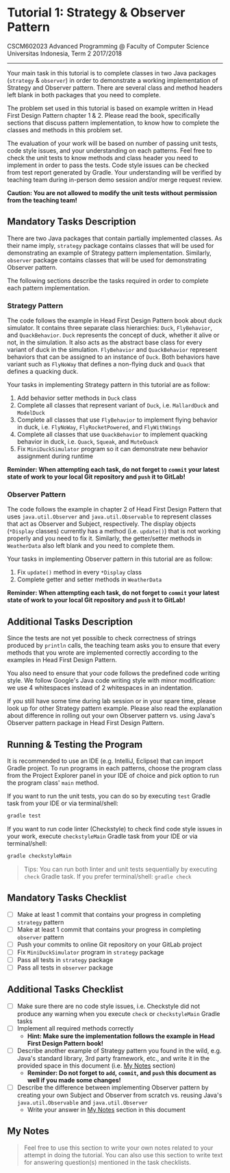# Tutorial 1: Strategy & Observer Pattern

CSCM602023 Advanced Programming @ Faculty of Computer Science Universitas
Indonesia, Term 2 2017/2018

* * *

Your main task in this tutorial is to complete classes in two Java packages
(`strategy` & `observer`) in order to demonstrate a working implementation of
Strategy and Observer pattern. There are several class and method headers left
blank in both packages that you need to complete.

The problem set used in this tutorial is based on example written in Head First
Design Pattern chapter 1 & 2. Please read the book, specifically sections that
discuss pattern implementation, to know how to complete the classes and
methods in this problem set.

The evaluation of your work will be based on number of passing unit tests,
code style issues, and your understanding on each patterns. Feel free to check
the unit tests to know methods and class header you need to implement in order
to pass the tests. Code style issues can be checked from test report generated
by Gradle. Your understanding will be verified by teaching team during in-person
demo session and/or merge request review.

**Caution: You are not allowed to modify the unit tests without permission from
the teaching team!**

## Mandatory Tasks Description

There are two Java packages that contain partially implemented classes. As
their name imply, `strategy` package contains classes that will be used for
demonstrating an example of Strategy pattern implementation. Similarly,
`observer` package contains classes that will be used for demonstrating
Observer pattern.

The following sections describe the tasks required in order to complete
each pattern implementation.

### Strategy Pattern

The code follows the example in Head First Design Pattern book about duck
simulator. It contains three separate class hierarchies: `Duck`, `FlyBehavior`,
and `QuackBehavior`. `Duck` represents the concept of duck, whether it alive
or not, in the simulation. It also acts as the abstract base class for every
variant of duck in the simulation. `FlyBehavior` and `QuackBehavior` represent
behaviors that can be assigned to an instance of `Duck`. Both behaviors have
variant such as `FlyNoWay` that defines a non-flying duck and `Quack` that
defines a quacking duck.

Your tasks in implementing Strategy pattern in this tutorial are as follow:

1. Add behavior setter methods in `Duck` class
2. Complete all classes that represent variant of `Duck`, i.e. `MallardDuck`
and `ModelDuck`
3. Complete all classes that use `FlyBehavior` to implement flying behavior
in duck, i.e. `FlyNoWay`, `FlyRocketPowered`, and `FlyWithWings`
4. Complete all classes that use `QuackBehavior` to implement quacking behavior
in duck, i.e. `Quack`, `Squeak`, and `MuteQuack`
5. Fix `MiniDuckSimulator` program so it can demonstrate new behavior
assignment during runtime

**Reminder: When attempting each task, do not forget to `commit` your latest
state of work to your local Git repository and `push` it to GitLab!**

### Observer Pattern

The code follows the example in chapter 2 of Head First Design Pattern that
uses `java.util.Observer` and `java.util.Observable` to represent classes
that act as Observer and Subject, respectively. The display objects (`*Display`
classes) currently has a method (i.e. `update()`) that is not working properly
and you need to fix it. Similarly, the getter/setter methods in `WeatherData`
also left blank and you need to complete them.

Your tasks in implementing Observer pattern in this tutorial are as follow:

1. Fix `update()` method in every `*Display` class
2. Complete getter and setter methods in `WeatherData`

**Reminder: When attempting each task, do not forget to `commit` your latest
state of work to your local Git repository and `push` it to GitLab!**

## Additional Tasks Description

Since the tests are not yet possible to check correctness of strings produced
by `println` calls, the teaching team asks you to ensure that every methods that
you wrote are implemented correctly according to the examples in Head First
Design Pattern.

You also need to ensure that your code follows the predefined code writing style. 
We follow Google's Java code writing style with minor modification: we use 4
whitespaces instead of 2 whitespaces in an indentation.

If you still have some time during lab session or in your spare time, please look
up for other Strategy pattern example. Please also read the explanation about
difference in rolling out your own Observer pattern vs. using Java's Observer
pattern package in Head First Design Pattern.

## Running & Testing the Program

It is recommended to use an IDE (e.g. IntelliJ, Eclipse) that can import Gradle
project. To run programs in each patterns, choose the program class from the
Project Explorer panel in your IDE of choice and pick option to run the program
class' `main` method.

If you want to run the unit tests, you can do so by executing `test` Gradle task
from your IDE or via terminal/shell:

```bash
gradle test
```

If you want to run code linter (Checkstyle) to check find code style issues in
your work, execute `checkstyleMain` Gradle task from your IDE or via
terminal/shell:

```bash
gradle checkstyleMain
```

> Tips: You can run both linter and unit tests sequentially by executing `check`
> Gradle task. If you prefer terminal/shell: `gradle check`

## Mandatory Tasks Checklist

- [ ] Make at least 1 commit that contains your progress in completing
`strategy` pattern
- [ ] Make at least 1 commit that contains your progress in completing
`observer` pattern
- [ ] Push your commits to online Git repository on your GitLab project
- [ ] Fix `MiniDuckSimulator` program in `strategy` package
- [ ] Pass all tests in `strategy` package
- [ ] Pass all tests in `observer` package

## Additional Tasks Checklist

- [ ] Make sure there are no code style issues, i.e. Checkstyle did not
produce any warning when you execute `check` or `checkstyleMain` Gradle
tasks
- [ ] Implement all required methods correctly
    - **Hint: Make sure the implementation follows the example in Head First
    Design Pattern book!**
- [ ] Describe another example of Strategy pattern you found in the wild, e.g.
Java's standard library, 3rd party framework, etc., and write it in the
provided space in this document (i.e. [My Notes](#my-notes) section)
    - **Reminder: Do not forget to `add`, `commit`, and `push` this document
    as well if you made some changes!**
- [ ] Describe the difference between implementing Observer pattern by creating
your own Subject and Observer from scratch vs. reusing Java's `java.util.Observable`
and `java.util.Observer`
    - Write your answer in [My Notes](#my-notes) section in this document

## My Notes

> Feel free to use this section to write your own notes related to your attempt
> in doing the tutorial. You can also use this section to write text for
> answering question(s) mentioned in the task checklists.

